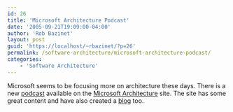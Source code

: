```yaml
---
id: 26
title: 'Microsoft Architecture Podcast'
date: '2005-09-21T19:09:00-04:00'
author: 'Rob Bazinet'
layout: post
guid: 'https://localhost/~rbazinet/?p=26'
permalink: /software-architecture/microsoft-architecture-podcast/
categories:
    - 'Software Architecture'
---
```


Microsoft seems to be focusing more on architecture these days. There is a new [podcast](https://www.microsoft.com/architecture/default.aspx?pid=share.podcast&abver=E9A00024-3DC1-4B6A-BC20-22716E4D2FEA) available on the [Microsoft Architecture](https://www.microsoft.com/architecture/default.aspx?pid=share.welcome&abver=E9A00024-3DC1-4B6A-BC20-22716E4D2FEA) site. The site has some great content and have also created a [blog](https://www.microsoft.com/architecture/aggregate.aspx?pid=share.read&abver=) too.